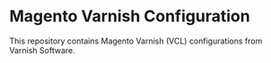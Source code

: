 Magento Varnish Configuration
=============================

This repository contains Magento Varnish (VCL) configurations from Varnish Software.
